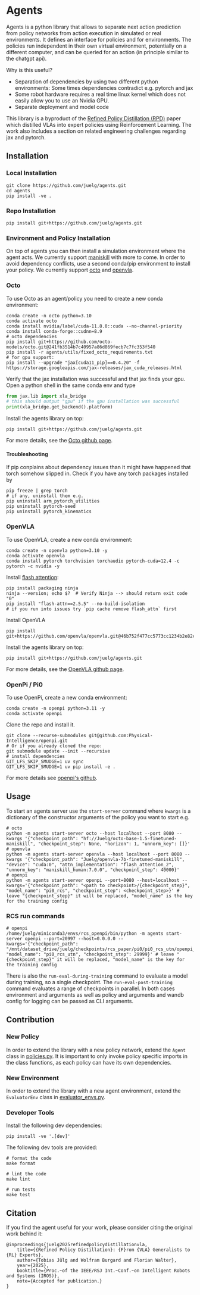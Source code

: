 # Agents
Agents is a python library that allows to separate next action prediction from policy networks from action execution in simulated or real environments.
It defines an interface for policies and for environments.
The policies run independent in their own virtual environment, potentially on a different computer, and can be queried for an action (in principle similar to the chatgpt api).

Why is this useful?
- Separation of dependencies by using two different python environments: Some times dependencies contradict e.g. pytorch and jax
- Some robot hardware requires a real time linux kernel which does not easily allow you to use an Nvidia GPU.
- Separate deployment and model code

This library is a byproduct of the [Refined Policy Distillation (RPD)](https://refined-policy-distillation.github.io/) paper which distilled VLAs into expert policies using Reinforcement Learning.
The work also includes a section on related engineering challenges regarding jax and pytorch.

## Installation

### Local Installation
```shell
git clone https://github.com/juelg/agents.git
cd agents
pip install -ve .
```

### Repo Installation
```shell
pip install git+https://github.com/juelg/agents.git
```

### Environment and Policy Installation
On top of agents you can then install a simulation environment where the agent acts.
We currently support [maniskill](https://github.com/haosulab/ManiSkill) with more to come.
In order to avoid dependency conflicts, use a second conda/pip environment to install your policy.
We currently support [octo](https://github.com/octo-models/octo) and [openvla](https://github.com/openvla/openvla).

### Octo
To use Octo as an agent/policy you need to create a new conda environment:
```shell
conda create -n octo python=3.10
conda activate octo
conda install nvidia/label/cuda-11.8.0::cuda --no-channel-priority
conda install conda-forge::cudnn=8.9
# octo dependencies
pip install git+https://github.com/octo-models/octo.git@241fb3514b7c40957a86d869fecb7c7fc353f540
pip install -r agents/utils/fixed_octo_requirements.txt
# for gpu support:
pip install --upgrade "jax[cuda11_pip]==0.4.20" -f https://storage.googleapis.com/jax-releases/jax_cuda_releases.html
```

Verify that the jax installation was successful and that jax finds your gpu.
Open a python shell in the same conda env and type
```python
from jax.lib import xla_bridge
# this should output "gpu" if the gpu installation was successful
print(xla_bridge.get_backend().platform)
```


Install the agents library on top:
```shell
pip install git+https://github.com/juelg/agents.git
```

For more details, see the [Octo github page](https://github.com/octo-models/octo).

#### Troubleshooting
If pip conplains about dependency issues than it might have happened that torch somehow slipped in.
Check if you have any torch packages installed by
```shell
pip freeze | grep torch
# if any, uninstall them e.g.
pip uninstall arm_pytorch_utilities
pip uninstall pytorch-seed
pip uninstall pytorch_kinematics
```

### OpenVLA
To use OpenVLA, create a new conda environment:
```shell
conda create -n openvla python=3.10 -y
conda activate openvla
conda install pytorch torchvision torchaudio pytorch-cuda=12.4 -c pytorch -c nvidia -y
```

Install [flash attention](https://github.com/Dao-AILab/flash-attention):
```shell
pip install packaging ninja
ninja --version; echo $?  # Verify Ninja --> should return exit code "0"
pip install "flash-attn==2.5.5" --no-build-isolation
# if you run into issues try `pip cache remove flash_attn` first
```

Install OpenVLA
```shell
pip install git+https://github.com/openvla/openvla.git@46b752f477cc5773cc1234b2e82c0e2130e4e890
```

Install the agents library on top:
```shell
pip install git+https://github.com/juelg/agents.git
```

For more details, see the [OpenVLA github page](https://github.com/openvla/openvla).

### OpenPi / Pi0
To use OpenPi, create a new conda environment:
```shell
conda create -n openpi python=3.11 -y
conda activate openpi
```
Clone the repo and install it.
```shell
git clone --recurse-submodules git@github.com:Physical-Intelligence/openpi.git
# Or if you already cloned the repo:
git submodule update --init --recursive
# install dependencies
GIT_LFS_SKIP_SMUDGE=1 uv sync
GIT_LFS_SKIP_SMUDGE=1 uv pip install -e .
```
For more details see [openpi's github](https://github.com/Physical-Intelligence/openpi).


## Usage
To start an agents server use the `start-server` command where `kwargs` is a dictionary of the constructor arguments of the policy you want to start e.g.
```shell
# octo
python -m agents start-server octo --host localhost --port 8080 --kwargs '{"checkpoint_path": "hf://Juelg/octo-base-1.5-finetuned-maniskill", "checkpoint_step": None, "horizon": 1, "unnorm_key": []}'
# openvla
python -m agents start-server openvla --host localhost --port 8080 --kwargs '{"checkpoint_path": "Juelg/openvla-7b-finetuned-maniskill", "device": "cuda:0", "attn_implementation": "flash_attention_2", "unnorm_key": "maniskill_human:7.0.0", "checkpoint_step": 40000}'
# openpi
python -m agents start-server openpi --port=8080 --host=localhost --kwargs='{"checkpoint_path": "<path to checkpoint>/{checkpoint_step}", "model_name": "pi0_rcs", "checkpoint_step": <checkpoint_step>}' # leave "{checkpoint_step}" it will be replaced, "model_name" is the key for the training config
```

### RCS run commands
```shell
# openpi
/home/juelg/miniconda3/envs/rcs_openpi/bin/python -m agents start-server openpi --port=20997 --host=0.0.0.0 --kwargs='{"checkpoint_path": "/mnt/dataset_drive/juelg/checkpoints/rcs_paper/pi0/pi0_rcs_utn/openpi_utn_wrist/{checkpoint_step}", "model_name": "pi0_rcs_utn", "checkpoint_step": 29999}' # leave "{checkpoint_step}" it will be replaced, "model_name" is the key for the training config
```


There is also the `run-eval-during-training` command to evaluate a model during training, so a single checkpoint.
The `run-eval-post-training` command evaluates a range of checkpoints in parallel.
In both cases environment and arguments as well as policy and arguments and wandb config for logging can be passed as CLI arguments.


## Contribution

### New Policy
In order to extend the library with a new policy network, extend the `Agent` class in [policies.py](src/agents/policies.py).
It is important to only invoke policy specific imports in the class functions, as each policy can have its own dependencies.


### New Environment
In order to extend the library with a new agent environment, extend the `EvaluatorEnv` class in [evaluator_envs.py](src/agents/evaluator_envs.py).


### Developer Tools
Install the following dev dependencies:
```shell
pip install -ve '.[dev]'
```

The following dev tools are provided:
```shell
# format the code
make format

# lint the code
make lint

# run tests
make test
```

## Citation
If you find the agent useful for your work, please consider citing the original work behind it:
```
@inproceedings{juelg2025refinedpolicydistillationvla,
    title={{Refined Policy Distillation}: {F}rom {VLA} Generalists to {RL} Experts}, 
    author={Tobias Jülg and Wolfram Burgard and Florian Walter},
    year={2025},
    booktitle={Proc.~of the IEEE/RSJ Int.~Conf.~on Intelligent Robots and Systems (IROS)},
    note={Accepted for publication.}
}
```